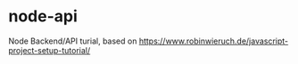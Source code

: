# node-api
Node Backend/API turial, based on https://www.robinwieruch.de/javascript-project-setup-tutorial/
